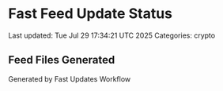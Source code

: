 # Fast Feed Update Status
Last updated: Tue Jul 29 17:34:21 UTC 2025
Categories: crypto

## Feed Files Generated

Generated by Fast Updates Workflow
